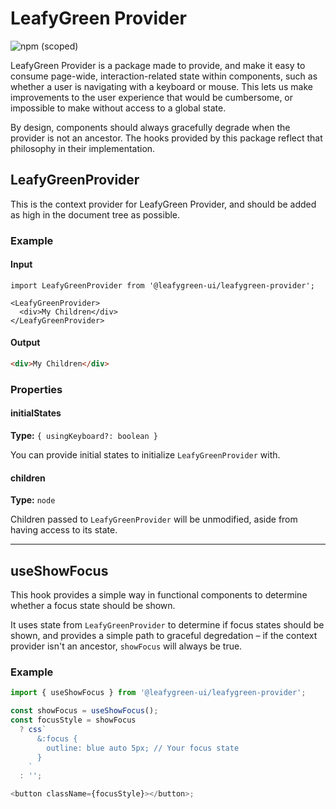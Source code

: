 # LeafyGreen Provider

![npm (scoped)](https://img.shields.io/npm/v/@leafygreen-ui/leafygreen-provider.svg)

LeafyGreen Provider is a package made to provide, and make it easy to consume page-wide, interaction-related state within components, such as whether a user is navigating with a keyboard or mouse. This lets us make improvements to the user experience that would be cumbersome, or impossible to make without access to a global state.

By design, components should always gracefully degrade when the provider is not an ancestor. The hooks provided by this package reflect that philosophy in their implementation.

## LeafyGreenProvider

This is the context provider for LeafyGreen Provider, and should be added as high in the document tree as possible.

### Example

#### Input

```JS
import LeafyGreenProvider from '@leafygreen-ui/leafygreen-provider';

<LeafyGreenProvider>
  <div>My Children</div>
</LeafyGreenProvider>
```

#### Output

```HTML
<div>My Children</div>
```

### Properties

#### initialStates

**Type:** `{ usingKeyboard?: boolean }`

You can provide initial states to initialize `LeafyGreenProvider` with.

#### children

**Type:** `node`

Children passed to `LeafyGreenProvider` will be unmodified, aside from having access to its state.

---

## useShowFocus

This hook provides a simple way in functional components to determine whether a focus state should be shown.

It uses state from `LeafyGreenProvider` to determine if focus states should be shown, and provides a simple path to graceful degredation – if the context provider isn't an ancestor, `showFocus` will always be true.

### Example

```js
import { useShowFocus } from '@leafygreen-ui/leafygreen-provider';

const showFocus = useShowFocus();
const focusStyle = showFocus
  ? css`
      &:focus {
        outline: blue auto 5px; // Your focus state
      }
    `
  : '';

<button className={focusStyle}></button>;
```
